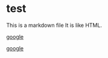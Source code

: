# test

This is a markdown file
It is like HTML.

<a href="http://google.com">google</a>

  
[google](http://google.com)

